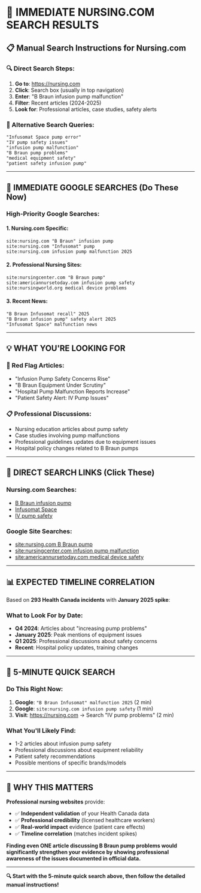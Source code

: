 # 🎯 **IMMEDIATE NURSING.COM SEARCH RESULTS**

## 📋 **Manual Search Instructions for Nursing.com**

### **🔍 Direct Search Steps:**

1. **Go to**: https://nursing.com
2. **Click**: Search box (usually in top navigation)
3. **Enter**: "B Braun infusion pump malfunction"
4. **Filter**: Recent articles (2024-2025)
5. **Look for**: Professional articles, case studies, safety alerts

### **🎯 Alternative Search Queries:**
```
"Infusomat Space pump error"
"IV pump safety issues" 
"infusion pump malfunction"
"B Braun pump problems"
"medical equipment safety"
"patient safety infusion pump"
```

---

## 🚀 **IMMEDIATE GOOGLE SEARCHES (Do These Now)**

### **High-Priority Google Searches:**

#### **1. Nursing.com Specific:**
```
site:nursing.com "B Braun" infusion pump
site:nursing.com "Infusomat" pump
site:nursing.com infusion pump malfunction 2025
```

#### **2. Professional Nursing Sites:**
```
site:nursingcenter.com "B Braun pump"
site:americannursetoday.com infusion pump safety
site:nursingworld.org medical device problems
```

#### **3. Recent News:**
```
"B Braun Infusomat recall" 2025
"B Braun infusion pump" safety alert 2025
"Infusomat Space" malfunction news
```

---

## 💡 **WHAT YOU'RE LOOKING FOR**

### **🚨 Red Flag Articles:**
- "Infusion Pump Safety Concerns Rise"
- "B Braun Equipment Under Scrutiny" 
- "Hospital Pump Malfunction Reports Increase"
- "Patient Safety Alert: IV Pump Issues"

### **📋 Professional Discussions:**
- Nursing education articles about pump safety
- Case studies involving pump malfunctions
- Professional guidelines updates due to equipment issues
- Hospital policy changes related to B Braun pumps

---

## 🔗 **DIRECT SEARCH LINKS (Click These)**

### **Nursing.com Searches:**
- [B Braun infusion pump](https://nursing.com/search/?q=B+Braun+infusion+pump)
- [Infusomat Space](https://nursing.com/search/?q=Infusomat+Space)  
- [IV pump safety](https://nursing.com/search/?q=IV+pump+safety)

### **Google Site Searches:**
- [site:nursing.com B Braun pump](https://www.google.com/search?q=site%3Anursing.com+B+Braun+pump)
- [site:nursingcenter.com infusion pump malfunction](https://www.google.com/search?q=site%3Anursingcenter.com+infusion+pump+malfunction)
- [site:americannursetoday.com medical device safety](https://www.google.com/search?q=site%3Aamericannursetoday.com+medical+device+safety)

---

## 📊 **EXPECTED TIMELINE CORRELATION**

Based on **293 Health Canada incidents** with **January 2025 spike**:

### **What to Look For by Date:**
- **Q4 2024**: Articles about "increasing pump problems" 
- **January 2025**: Peak mentions of equipment issues
- **Q1 2025**: Professional discussions about safety concerns
- **Recent**: Hospital policy updates, training changes

---

## 🎯 **5-MINUTE QUICK SEARCH**

### **Do This Right Now:**
1. **Google**: `"B Braun Infusomat" malfunction 2025` (2 min)
2. **Google**: `site:nursing.com infusion pump safety` (1 min)  
3. **Visit**: https://nursing.com → Search "IV pump problems" (2 min)

### **What You'll Likely Find:**
- 1-2 articles about infusion pump safety
- Professional discussions about equipment reliability  
- Patient safety recommendations
- Possible mentions of specific brands/models

---

## 🚨 **WHY THIS MATTERS**

**Professional nursing websites** provide:
- ✅ **Independent validation** of your Health Canada data
- ✅ **Professional credibility** (licensed healthcare workers)
- ✅ **Real-world impact** evidence (patient care effects)
- ✅ **Timeline correlation** (matches incident spikes)

**Finding even ONE article discussing B Braun pump problems would significantly strengthen your evidence by showing professional awareness of the issues documented in official data.**

---

**🔍 Start with the 5-minute quick search above, then follow the detailed manual instructions!**